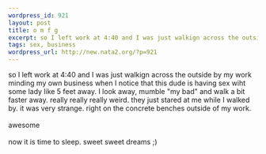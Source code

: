 ```yaml
--- 
wordpress_id: 921
layout: post
title: o m f g
excerpt: so I left work at 4:40 and I was just walkign across the outside by my work minding my own business when I notice that this dude is having sex wiht some lady like 5 feet away. I look away, mumble "my bad" and walk a bit faster away. really really really weird. they just stared at me while I walked by. it was very strange. right on the concrete benches outside of my work. awesome
tags: sex, business
wordpress_url: http://new.nata2.org/?p=921
---
```

so I left work at 4:40 and I was just walkign across the outside by my work minding my own business when I notice that this dude is having sex wiht some lady like 5 feet away. I look away, mumble "my bad" and walk a bit faster away. really really really weird. they just stared at me while I walked by. it was very strange. right on the concrete benches outside of my work. <br/><bR>awesome<br/><br/>now it is time to sleep. sweet sweet dreams ;)
